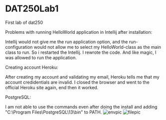 # DAT250Lab1
First lab of dat250



Problems with running HelloWorld application in Intellij after installation:

Intellij would not give me the run application option, and the run-configuration would not allow me to select my HelloWorld-class as the main class to run.
So i restarted the Intellij. I rewrote the code. And like magic, I was allowed to run the application.



Creating account Heroku:

After creating my account and validating my email, Heroku tells me that my account credidentials are invalid.
I closed the browser and went to the official Heroku site again, end then it worked.


PostgreSQL:

I am not able to use the commands even after doing the install and adding "C:\Program Files\PostgreSQL\13\bin" to PATH.
![envpic](https://user-images.githubusercontent.com/46929671/132041478-c9fc34eb-3a45-46f0-aed0-006e2db93f13.png)
![filepic](https://user-images.githubusercontent.com/46929671/132041697-16468d5d-ddfb-4741-b1a4-ecbe6e787ea0.png)

